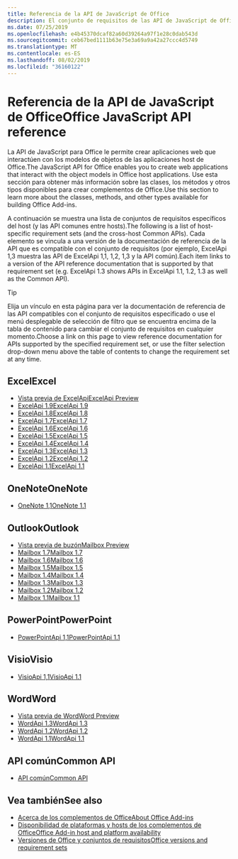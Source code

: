 ```yaml
---
title: Referencia de la API de JavaScript de Office
description: El conjunto de requisitos de las API de JavaScript de Office por host
ms.date: 07/25/2019
ms.openlocfilehash: e4b45370dcaf82a60d39264a97f1e28c0dab543d
ms.sourcegitcommit: ceb67bed1111b63e75e3a69a9a42a27ccc4d5749
ms.translationtype: MT
ms.contentlocale: es-ES
ms.lasthandoff: 08/02/2019
ms.locfileid: "36160122"
---
```

# <a name="office-javascript-api-reference"></a><span data-ttu-id="d8ab3-103">Referencia de la API de JavaScript de Office</span><span class="sxs-lookup"><span data-stu-id="d8ab3-103">Office JavaScript API reference</span></span>

<span data-ttu-id="d8ab3-104">La API de JavaScript para Office le permite crear aplicaciones web que interactúen con los modelos de objetos de las aplicaciones host de Office.</span><span class="sxs-lookup"><span data-stu-id="d8ab3-104">The JavaScript API for Office enables you to create web applications that interact with the object models in Office host applications.</span></span> <span data-ttu-id="d8ab3-105">Use esta sección para obtener más información sobre las clases, los métodos y otros tipos disponibles para crear complementos de Office.</span><span class="sxs-lookup"><span data-stu-id="d8ab3-105">Use this section to learn more about the classes, methods, and other types available for building Office Add-ins.</span></span>

<span data-ttu-id="d8ab3-106">A continuación se muestra una lista de conjuntos de requisitos específicos del host (y las API comunes entre hosts).</span><span class="sxs-lookup"><span data-stu-id="d8ab3-106">The following is a list of host-specific requirement sets (and the cross-host Common APIs).</span></span> <span data-ttu-id="d8ab3-107">Cada elemento se vincula a una versión de la documentación de referencia de la API que es compatible con el conjunto de requisitos (por ejemplo, ExcelApi 1,3 muestra las API de ExcelApi 1,1, 1,2, 1,3 y la API común).</span><span class="sxs-lookup"><span data-stu-id="d8ab3-107">Each item links to a version of the API reference documentation that is supported by that requirement set (e.g. ExcelApi 1.3 shows APIs in ExcelApi 1.1, 1.2, 1.3 as well as the Common API).</span></span>

> [!TIP]
> <span data-ttu-id="d8ab3-108">Elija un vínculo en esta página para ver la documentación de referencia de las API compatibles con el conjunto de requisitos especificado o use el menú desplegable de selección de filtro que se encuentra encima de la tabla de contenido para cambiar el conjunto de requisitos en cualquier momento.</span><span class="sxs-lookup"><span data-stu-id="d8ab3-108">Choose a link on this page to view reference documentation for APIs supported by the specified requirement set, or use the filter selection drop-down menu above the table of contents to change the requirement set at any time.</span></span>

## <a name="excel"></a><span data-ttu-id="d8ab3-109">Excel</span><span class="sxs-lookup"><span data-stu-id="d8ab3-109">Excel</span></span>

- [<span data-ttu-id="d8ab3-110">Vista previa de ExcelApi</span><span class="sxs-lookup"><span data-stu-id="d8ab3-110">ExcelApi Preview</span></span>](/javascript/api/excel?view=excel-js-preview)
- [<span data-ttu-id="d8ab3-111">ExcelApi 1.9</span><span class="sxs-lookup"><span data-stu-id="d8ab3-111">ExcelApi 1.9</span></span>](/javascript/api/excel?view=excel-js-1.9)
- [<span data-ttu-id="d8ab3-112">ExcelApi 1.8</span><span class="sxs-lookup"><span data-stu-id="d8ab3-112">ExcelApi 1.8</span></span>](/javascript/api/excel?view=excel-js-1.8)
- [<span data-ttu-id="d8ab3-113">ExcelApi 1.7</span><span class="sxs-lookup"><span data-stu-id="d8ab3-113">ExcelApi 1.7</span></span>](/javascript/api/excel?view=excel-js-1.7)
- [<span data-ttu-id="d8ab3-114">ExcelApi 1.6</span><span class="sxs-lookup"><span data-stu-id="d8ab3-114">ExcelApi 1.6</span></span>](/javascript/api/excel?view=excel-js-1.6)
- [<span data-ttu-id="d8ab3-115">ExcelApi 1.5</span><span class="sxs-lookup"><span data-stu-id="d8ab3-115">ExcelApi 1.5</span></span>](/javascript/api/excel?view=excel-js-1.5)
- [<span data-ttu-id="d8ab3-116">ExcelApi 1.4</span><span class="sxs-lookup"><span data-stu-id="d8ab3-116">ExcelApi 1.4</span></span>](/javascript/api/excel?view=excel-js-1.4)
- [<span data-ttu-id="d8ab3-117">ExcelApi 1.3</span><span class="sxs-lookup"><span data-stu-id="d8ab3-117">ExcelApi 1.3</span></span>](/javascript/api/excel?view=excel-js-1.3)
- [<span data-ttu-id="d8ab3-118">ExcelApi 1.2</span><span class="sxs-lookup"><span data-stu-id="d8ab3-118">ExcelApi 1.2</span></span>](/javascript/api/excel?view=excel-js-1.2)
- [<span data-ttu-id="d8ab3-119">ExcelApi 1.1</span><span class="sxs-lookup"><span data-stu-id="d8ab3-119">ExcelApi 1.1</span></span>](/javascript/api/excel?view=excel-js-1.1)

## <a name="onenote"></a><span data-ttu-id="d8ab3-120">OneNote</span><span class="sxs-lookup"><span data-stu-id="d8ab3-120">OneNote</span></span>

- [<span data-ttu-id="d8ab3-121">OneNote 1,1</span><span class="sxs-lookup"><span data-stu-id="d8ab3-121">OneNote 1.1</span></span>](/javascript/api/onenote?view=onenote-js-1.1)

## <a name="outlook"></a><span data-ttu-id="d8ab3-122">Outlook</span><span class="sxs-lookup"><span data-stu-id="d8ab3-122">Outlook</span></span>

- [<span data-ttu-id="d8ab3-123">Vista previa de buzón</span><span class="sxs-lookup"><span data-stu-id="d8ab3-123">Mailbox Preview</span></span>](/javascript/api/outlook?view=outlook-js-preview)
- [<span data-ttu-id="d8ab3-124">Mailbox 1.7</span><span class="sxs-lookup"><span data-stu-id="d8ab3-124">Mailbox 1.7</span></span>](/javascript/api/outlook?view=outlook-js-1.7)
- [<span data-ttu-id="d8ab3-125">Mailbox 1.6</span><span class="sxs-lookup"><span data-stu-id="d8ab3-125">Mailbox 1.6</span></span>](/javascript/api/outlook?view=outlook-js-1.6)
- [<span data-ttu-id="d8ab3-126">Mailbox 1.5</span><span class="sxs-lookup"><span data-stu-id="d8ab3-126">Mailbox 1.5</span></span>](/javascript/api/outlook?view=outlook-js-1.5)
- [<span data-ttu-id="d8ab3-127">Mailbox 1.4</span><span class="sxs-lookup"><span data-stu-id="d8ab3-127">Mailbox 1.4</span></span>](/javascript/api/outlook?view=outlook-js-1.4)
- [<span data-ttu-id="d8ab3-128">Mailbox 1.3</span><span class="sxs-lookup"><span data-stu-id="d8ab3-128">Mailbox 1.3</span></span>](/javascript/api/outlook?view=outlook-js-1.3)
- [<span data-ttu-id="d8ab3-129">Mailbox 1.2</span><span class="sxs-lookup"><span data-stu-id="d8ab3-129">Mailbox 1.2</span></span>](/javascript/api/outlook?view=outlook-js-1.2)
- [<span data-ttu-id="d8ab3-130">Mailbox 1.1</span><span class="sxs-lookup"><span data-stu-id="d8ab3-130">Mailbox 1.1</span></span>](/javascript/api/outlook?view=outlook-js-1.1)

## <a name="powerpoint"></a><span data-ttu-id="d8ab3-131">PowerPoint</span><span class="sxs-lookup"><span data-stu-id="d8ab3-131">PowerPoint</span></span>

- [<span data-ttu-id="d8ab3-132">PowerPointApi 1,1</span><span class="sxs-lookup"><span data-stu-id="d8ab3-132">PowerPointApi 1.1</span></span>](/javascript/api/powerpoint?view=powerpoint-js-1.1)

## <a name="visio"></a><span data-ttu-id="d8ab3-133">Visio</span><span class="sxs-lookup"><span data-stu-id="d8ab3-133">Visio</span></span>

- [<span data-ttu-id="d8ab3-134">VisioApi 1,1</span><span class="sxs-lookup"><span data-stu-id="d8ab3-134">VisioApi 1.1</span></span>](/javascript/api/visio?view=visio-js-1.1)

## <a name="word"></a><span data-ttu-id="d8ab3-135">Word</span><span class="sxs-lookup"><span data-stu-id="d8ab3-135">Word</span></span>

- [<span data-ttu-id="d8ab3-136">Vista previa de Word</span><span class="sxs-lookup"><span data-stu-id="d8ab3-136">Word Preview</span></span>](/javascript/api/word?view=word-js-preview)
- [<span data-ttu-id="d8ab3-137">WordApi 1.3</span><span class="sxs-lookup"><span data-stu-id="d8ab3-137">WordApi 1.3</span></span>](/javascript/api/word?view=word-js-1.3)
- [<span data-ttu-id="d8ab3-138">WordApi 1.2</span><span class="sxs-lookup"><span data-stu-id="d8ab3-138">WordApi 1.2</span></span>](/javascript/api/word?view=word-js-1.2)
- [<span data-ttu-id="d8ab3-139">WordApi 1.1</span><span class="sxs-lookup"><span data-stu-id="d8ab3-139">WordApi 1.1</span></span>](/javascript/api/word?view=word-js-1.1)

## <a name="common-api"></a><span data-ttu-id="d8ab3-140">API común</span><span class="sxs-lookup"><span data-stu-id="d8ab3-140">Common API</span></span>

- [<span data-ttu-id="d8ab3-141">API común</span><span class="sxs-lookup"><span data-stu-id="d8ab3-141">Common API</span></span>](/javascript/api/office?view=common-js)

## <a name="see-also"></a><span data-ttu-id="d8ab3-142">Vea también</span><span class="sxs-lookup"><span data-stu-id="d8ab3-142">See also</span></span>

- [<span data-ttu-id="d8ab3-143">Acerca de los complementos de Office</span><span class="sxs-lookup"><span data-stu-id="d8ab3-143">About Office Add-ins</span></span>](/office/dev/add-ins/overview)
- [<span data-ttu-id="d8ab3-144">Disponibilidad de plataformas y hosts de los complementos de Office</span><span class="sxs-lookup"><span data-stu-id="d8ab3-144">Office Add-in host and platform availability</span></span>](/office/dev/add-ins/overview/office-add-in-availability)
- [<span data-ttu-id="d8ab3-145">Versiones de Office y conjuntos de requisitos</span><span class="sxs-lookup"><span data-stu-id="d8ab3-145">Office versions and requirement sets</span></span>](/office/dev/add-ins/develop/office-versions-and-requirement-sets)
